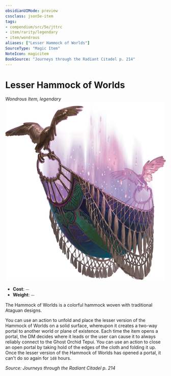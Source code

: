```yaml
---
obsidianUIMode: preview
cssclass: json5e-item
tags:
- compendium/src/5e/jttrc
- item/rarity/legendary
- item/wondrous
aliases: ["Lesser Hammock of Worlds"]
SourceType: "Magic Item"
NoteIcon: magicitem
BookSource: "Journeys through the Radiant Citadel p. 214"
---
```

# Lesser Hammock of Worlds
*Wondrous Item, legendary*  
![](https://raw.githubusercontent.com/5etools-mirror-2/5etools-img/main/items/JttRC/Hammock%20of%20Worlds.webp#right)  

- **Cost**: ⏤
- **Weight**: ⏤

The Hammock of Worlds is a colorful hammock woven with traditional Ataguan designs.

You can use an action to unfold and place the lesser version of the Hammock of Worlds on a solid surface, whereupon it creates a two-way portal to another world or plane of existence. Each time the item opens a portal, the DM decides where it leads or the user can cause it to always reliably connect to the Ghost Orchid Tepui. You can use an action to close an open portal by taking hold of the edges of the cloth and folding it up. Once the lesser version of the Hammock of Worlds has opened a portal, it can't do so again for `1d8` hours.

*Source: Journeys through the Radiant Citadel p. 214*